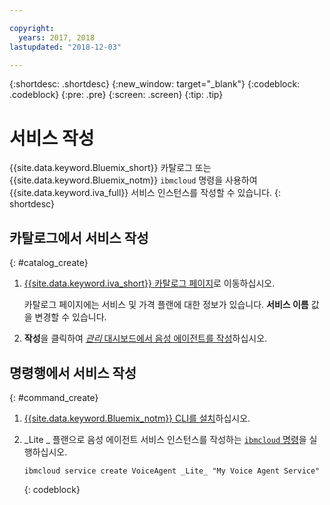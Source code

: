 ```yaml
---

copyright:
  years: 2017, 2018
lastupdated: "2018-12-03"

---
```


{:shortdesc: .shortdesc}
{:new_window: target="_blank"}
{:codeblock: .codeblock}
{:pre: .pre}
{:screen: .screen}
{:tip: .tip}


# 서비스 작성

{{site.data.keyword.Bluemix_short}} 카탈로그 또는 {{site.data.keyword.Bluemix_notm}} `ibmcloud` 명령을 사용하여 {{site.data.keyword.iva_full}} 서비스 인스턴스를 작성할 수 있습니다.
{: shortdesc}


## 카탈로그에서 서비스 작성
{: #catalog_create}

1. [{{site.data.keyword.iva_short}} 카탈로그 페이지](https://cloud.ibm.com/catalog/services/voice-agent-with-watson)로 이동하십시오.

   카탈로그 페이지에는 서비스 및 가격 플랜에 대한 정보가 있습니다. **서비스 이름** 값을 변경할 수 있습니다.

2. **작성**을 클릭하여 [_관리_ 대시보드에서 음성 에이전트를 작성](managing_create.html#config_instance)하십시오.

## 명령행에서 서비스 작성
{: #command_create}

1. [{{site.data.keyword.Bluemix_notm}} CLI를 설치](../cli/index.html#overview)하십시오.

2. _Lite _ 플랜으로 음성 에이전트 서비스 인스턴스를 작성하는 [`ibmcloud` 명령](../cli/idt/commands.html#idt-cli)을 실행하십시오.

   ```
   ibmcloud service create VoiceAgent _Lite_ "My Voice Agent Service"
   ```
   {: codeblock}
